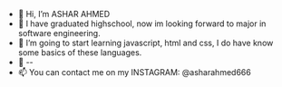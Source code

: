 - 👋 Hi, I’m ASHAR AHMED
- 👀 I have graduated highschool, now im looking forward to major in software engineering.
- 🌱 I’m going to start learning javascript, html and css, I do have know some basics of these languages.
- 💞️ --
- 📫 You can contact me on my INSTAGRAM: @asharahmed666

<!---
ashar1-1/ashar1-1 is a ✨ special ✨ repository because its `README.md` (this file) appears on your GitHub profile.
You can click the Preview link to take a look at your changes.
--->
